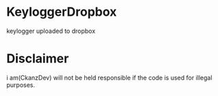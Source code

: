 # KeyloggerDropbox
keylogger uploaded to dropbox

# Disclaimer
i am(CkanzDev) will not be held responsible if the code is used for illegal purposes.
